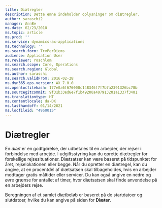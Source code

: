 ```yaml
---
title: Diætregler
description: Dette emne indeholder oplysninger om diætregler.
author: saraschi2
manager: AnnBe
ms.date: 02/23/2018
ms.topic: article
ms.prod: ''
ms.service: dynamics-ax-applications
ms.technology: ''
ms.search.form: TrvPerDiems
audience: Application User
ms.reviewer: roschlom
ms.search.scope: Core, Operations
ms.search.region: Global
ms.author: saraschi
ms.search.validFrom: 2016-02-28
ms.dyn365.ops.version: AX 7.0.0
ms.openlocfilehash: 177e0a6f676000c148346f7f7b7a2391326bc78b
ms.sourcegitcommit: 9f31b33ed6e7f1b49200a407913201a1337f3401
ms.translationtype: HT
ms.contentlocale: da-DK
ms.lasthandoff: 01/14/2021
ms.locfileid: "4960015"
---
```

# <a name="per-diem-rules"></a>Diætregler

En *diæt* er en godtgørelse, der udbetales til en arbejder, der rejser i forbindelse med arbejde. I udgiftsstyring kan du oprette diætregler for forskellige rejsesituationer. Diætsatser kan være baseret på tidspunktet for året, rejselokationen eller begge. Når du opretter en diætregel, kan du angive, at en procentdel af diætsatsen skal tilbageholdes, hvis en arbejder modtager gratis måltider eller servicer. Du kan også angive en nedre og øvre grænse for antallet af timer, hvor diætsatsen skal finde anvendelse på en arbejders rejse.

Beregningen af et samlet diætbeløb er baseret på de startdatoer og slutdatoer, hvilke du kan angive på siden for **Diæter**.
